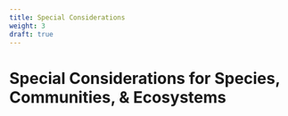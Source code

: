 ```yaml
---
title: Special Considerations
weight: 3
draft: true
---
```

# Special Considerations for Species, Communities, & Ecosystems 
